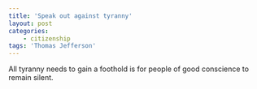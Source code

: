 ```yaml
---
title: 'Speak out against tyranny'
layout: post
categories:
    - citizenship
tags: 'Thomas Jefferson'
---
```


All tyranny needs to gain a foothold is for people of good conscience to remain silent.
